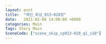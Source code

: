 ```yaml
---
layout: post
title:  "메인_회상_013~028장"
date:   2021-02-08 14:00:00 +0000
categories: Main
Tags: Story Main
SceneCode: ["scene_skip_cp013-028_q1_s10"]
---
```

